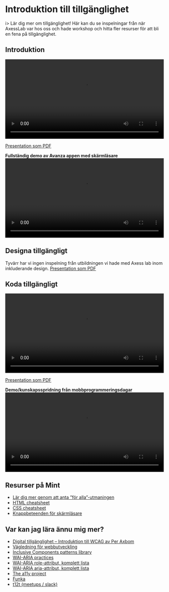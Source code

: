 # Introduktion till tillgänglighet
i> Lär dig mer om tillgänglighet! Här kan du se inspelningar från när AxessLab var hos oss och hade workshop och hitta fler resurser för att bli en fena på tillgänglighet. 

## Introduktion

<video src="http://mint.avanza.se/_media/how-to/axess_lab/axess_lab_intro.mp4" width="100%" controls>Not Support</video>

[Presentation som PDF](http://mint.avanza.se/_media/how-to/axess_lab/axess_lab_intro_slides.pdf)

**Fullständig demo av Avanza appen med skärmläsare**
<video src="http://mint.avanza.se/_media/how-to/axess_lab/axess_lab_intro_demo.mp4" width="100%" controls>Not Support</video>

## Designa tillgängligt

Tyvärr har vi ingen inspelning från utbildningen vi hade med Axess lab inom inkluderande design.
[Presentation som PDF](http://mint.avanza.se/_media/how-to/axess_lab/axess_lab_snyggt_och_tillg%C3%A4ngligt_inkluderande_design.pdf)

## Koda tillgängligt

<video src="http://mint.avanza.se/_media/how-to/axess_lab/axess_lab_koda_tillgangligt.mp4" width="100%" controls>Not Support</video>

[Presentation som PDF](http://mint.avanza.se/_media/how-to/axess_lab/axess_lab_koda_tillgangligt_slides.pdf)

**Demo/kunskapsspridning från mobbprogrammeringsdagar**
<video src="http://mint.avanza.se/_media/how-to/axess_lab/axess_lab_koda_tillgangligt_demo.mp4" width="100%" controls>Not Support</video>


## Resurser på Mint
- [Lär dig mer genom att anta ”för alla”-utmaningen](../guidelines/accessibility-challenge)
- [HTML cheatsheet](../guidelines/accessibility-html-cheatsheet)
- [CSS cheatsheet](../guidelines/accessibility-css-cheatsheet)
- [Knappbeteenden för skärmläsare](../guidelines/accessibility-button)

## Var kan jag lära ännu mig mer?
- [Digital tillgänglighet – Introduktion till WCAG av Per Axbom](https://axbom.eu/digitill/)
- [Vägledning för webbutveckling](https://webbriktlinjer.se/)
- [Inclusive Components patterns library](https://inclusive-components.design/)
- [WAI-ARIA practices](https://www.w3.org/TR/wai-aria-practices/#aria_ex)
- [WAI-ARIA role-attribut, komplett lista](https://www.w3.org/TR/wai-aria/#role_definitions)
- [WAI-ARIA aria-attribut, komplett lista](https://www.w3.org/TR/wai-aria/#state_prop_def)
- [The a11y project](https://a11yproject.com/)
- [Funka](https://www.funka.com/)
- [t12t (meetups / slack)](https://t12t.se/)